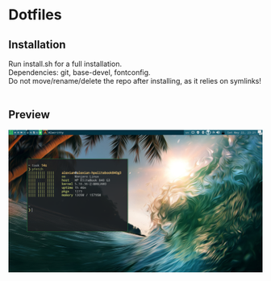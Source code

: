 #  Dotfiles

## Installation
Run install.sh for a full installation.<br>
Dependencies: git, base-devel, fontconfig.<br>
Do not move/rename/delete the repo after installing, as it relies on symlinks!
<br><br>

## Preview
![awesome_preview](awesome_preview.png "Awesome WM")
